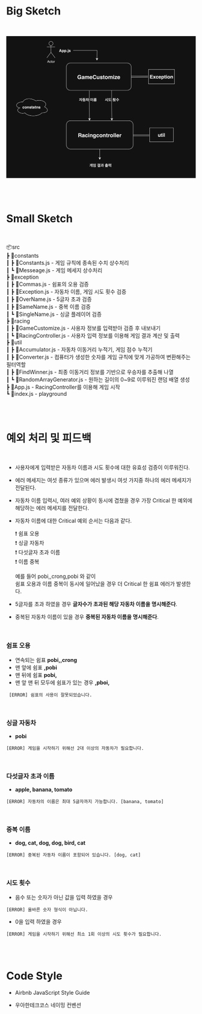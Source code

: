# Big Sketch
<br>

![다이어그렘](RacingDiagram.png)

<br>
<br>

# Small Sketch
<br>

📦src                
 ┣ 📂constants             
 ┃ ┣ 📜Constants.js - 게임 규칙에 종속된 수치 상수처리                     
 ┃ ┗ 📜Messeage.js - 게임 메세지 상수처리                   
 ┣ 📂exception                  
 ┃ ┣ 📜Commas.js - 쉼표의 오용 검증      
 ┃ ┣ 📜Exception.js  - 자동차 이름, 게임 시도 횟수 검증                     
 ┃ ┣ 📜OverName.js - 5글자 초과 검증                    
 ┃ ┣ 📜SameName.js - 중복 이름 검증                    
 ┃ ┗ 📜SingleName.js - 싱글 플레이어 검증                       
 ┣ 📂racing                 
 ┃ ┣ 📜GameCustomize.js - 사용자 정보를 입력받아 검증 후 내보내기    
 ┃ ┗ 📜RacingController.js - 사용자 입력 정보를 이용해 게임 결과 계산 및 출력                  
 ┣ 📂util                 
 ┃ ┣ 📜Accumulator.js - 자동차 이동거리 누적기, 게임 점수 누적기                  
 ┃ ┣ 📜Converter.js - 컴퓨터가 생성한 숫자를 게임 규칙에 맞게 가공하여 변환해주는 필터역할                     
 ┃ ┣ 📜FindWinner.js - 최종 이동거리 정보를 기반으로 우승자를 추출해 나열      
 ┃ ┗ 📜RandomArrayGenerator.js - 원하는 길이의 0~9로 이루워진 랜덤 배열 생성            
 ┣ 📜App.js - RacingController를 이용해 게임 시작                    
 ┗ 📜index.js - playground                

<br>
<br>

# 예외 처리 및 피드백
<br>       

- 사용자에게 입력받은 자동차 이름과 시도 횟수에 대한 유효성 검증이 이루워진다.         
- 에러 메세지는 여섯 종류가 있으며 에러 발생시 여섯 가지중 하나의 에러 메세지가 전달된다.
- 자동차 이름 입력시, 여러 예외 상황이 동시에 겹쳤을 경우 가장 Critical 한 예외에 해당하는 에러 메세지를 전달한다.     
- 자동차 이름에 대한 Critical 예외 순서는 다음과 같다.        
      
  ❗️ 쉼표 오용      
  ❗️ 싱글 자동차     
  ❗️ 다섯글자 초과 이름     
  ❗️ 이름 중복           

  예를 들어 pobi,,crong,pobi 와 같이      
  쉼표 오용과 이름 중복이 동시에 일어났을 경우 더 Critical 한 쉼표 에러가 발생한다.

-  5글자를 초과 하였을 경우 **글자수가 초과된 해당 자동차 이름을 명시해준다**.      
-  중복된 자동차 이름이 있을 경우 **중복된 자동차 이름을 명시해준다**.       
 
<br>


### 쉼표 오용

- 연속되는 쉼표 **pobi,,crong**
- 맨 앞에 쉼표 **,pobi**
- 맨 뒤에 쉼표 **pobi,**
- 맨 앞 맨 뒤 모두에 쉼표가 있는 경우 **,pboi,**
  
~~~
 [ERROR] 쉼표의 사용이 잘못되었습니다.
~~~
<br>

### 싱글 자동차 
- **pobi**
~~~        
[ERROR] 게임을 시작하기 위해선 2대 이상의 자동차가 필요합니다.   
~~~

<br>

### 다섯글자 초과 이름       
- **apple, banana, tomato**       
~~~
[ERROR] 자동차의 이름은 최대 5글자까지 가능합니다. [banana, tomato]   
~~~

<br>

### 중복 이름 
- **dog, cat, dog, dog, bird, cat**
~~~
[ERROR] 중복된 자동차 이름이 포함되어 있습니다. [dog, cat]
~~~

<br>

### 시도 횟수  
- 음수 또는 숫자가 아닌 값을 입력 하였을 경우
~~~
[ERROR] 올바른 숫자 형식이 아닙니다.
~~~

- 0을 입력 하였을 경우
~~~
[ERROR] 게임을 시작하기 위해선 최소 1회 이상의 시도 횟수가 필요합니다.
~~~

<br>
<br>

# Code Style

- Airbnb JavaScript Style Guide

- 우아한테크코스 네이밍 컨벤션